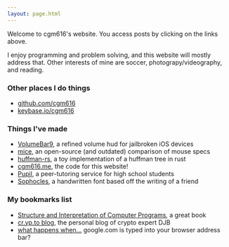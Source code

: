 ```yaml
---
layout: page.html
---
```


Welcome to cgm616's website. You access posts by clicking on the links above.

I enjoy programming and problem solving, and this website will mostly address that.
Other interests of mine are soccer, photograpy/videography, and reading.

### Other places I do things
- [github.com/cgm616](https://github.com/cgm616)
- [keybase.io/cgm616](https://keybase.io/cgm616/)

### Things I've made
- [VolumeBar9](https://github.com/cgm616/VolumeBar9), a refined volume hud for jailbroken iOS devices
- [mice](http://mice.cgm616.me/), an open-source (and outdated) comparison of mouse specs
- [huffman-rs](https://github.com/cgm616/huffman-rs), a toy implementation of a huffman tree in rust
- [cgm616.me](https://gitlab.com/cgm616/cgm616.me), the code for this website!
- [Pupil](https://pupilme.com), a peer-tutoring service for high school students
- [Sophocles](https://cgm616.me/downloads/sophocles.zip), a handwritten font based off the writing of a friend

### My bookmarks list
- [Structure and Interpretation of Computer Programs](https://sarabander.github.io/sicp/html/index.xhtml#Top), a great book 
- [cr.yp.to blog](https://blog.cr.yp.to/index.html), the personal blog of crypto expert DJB
- [what happens when...](https://github.com/alex/what-happens-when/blob/master/README.rst) google.com is typed into your browser address bar?
